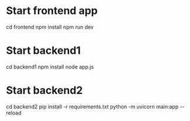 <!-- setup frontend -->
# Start frontend app
cd frontend
npm install
npm run dev

<!-- Backend1 (Node.js Auth API) -->
# Start backend1 
cd backend1
npm install
node app.js

# Start backend2
cd backend2
pip install -r requirements.txt
python -m uvicorn main:app --reload
